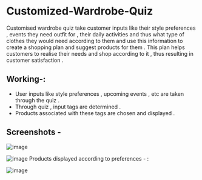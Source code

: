 # Customized-Wardrobe-Quiz
Customised wardrobe quiz take customer inputs like their style preferences , events they need outfit for , their daily activities and thus what type of clothes they would need according to them and use this information to create a shopping plan and suggest products for them . This plan helps customers to realise their needs and shop according to it , thus resulting in customer satisfaction . 

## Working-:

-	User inputs like style preferences , upcoming events , etc are taken through the quiz .
-	Through quiz , input tags are determined .
-	Products associated with these tags are chosen and displayed . 

## Screenshots -

![image](https://user-images.githubusercontent.com/82136820/114283826-6d3eae00-9a69-11eb-8bdb-ff292bfe707f.png)

![image](https://user-images.githubusercontent.com/82136820/114283781-310b4d80-9a69-11eb-8ad4-3a97bab5e49a.png)
Products displayed according to preferences - :

![image](https://user-images.githubusercontent.com/82136820/114283702-b17d7e80-9a68-11eb-81ee-5826096d2d45.png)

